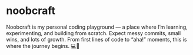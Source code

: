 # noobcraft
Noobcraft is my personal coding playground — a place where I’m learning, experimenting, and building from scratch. Expect messy commits, small wins, and lots of growth. From first lines of code to “aha!” moments, this is where the journey begins. 💻🚀 
